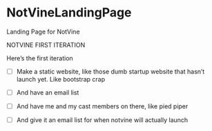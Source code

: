 # NotVineLandingPage
Landing Page for NotVine


NOTVINE FIRST ITERATION


Here’s the first iteration

- [ ] Make a static website, like those dumb startup website that hasn’t launch yet. Like bootstrap crap

- [ ] And have an email list

- [ ] And have me and my cast members on there, like pied piper

- [ ] And give it an email list for when notvine will actually launch

